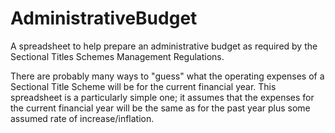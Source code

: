 # AdministrativeBudget
A spreadsheet to help prepare an administrative budget as required by the Sectional Titles Schemes Management Regulations.

There are probably many ways to "guess" what the operating expenses of a Sectional Title Scheme will be for the current financial year. This spreadsheet is a particularly simple one; it assumes that the expenses for the current financial year will be the same as for the past year plus some assumed rate of increase/inflation.
